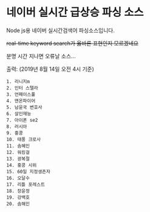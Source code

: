 # 네이버 실시간 급상승 파싱 소스

Node js용 네이버 실시간검색어 파싱소스입니다.

~~real-time keyword search가 옳바른 표현인지 모르겠네요~~

분명 시간 지나면 오류날 소스...

출력: (2019년 8월 14일 오전 4시 기준)

```
1. 리니지m
2. 인터 스텔라
3. 언페이스풀
4. 맨온파이어
5. 남윤국 변호사
6. 살인재능
7. 아이폰 se2
8. 러시아
9. 홍콩
10. 태풍 크로사
11. 솜혜인
12. 워킹걸
13. 광복절
14. 홍콩 시위
15. 60일 지정생존자
16. 오달수
17. 리틀 포레스트
18. 장윤정
19. 강백호
20. 솜해인
```
